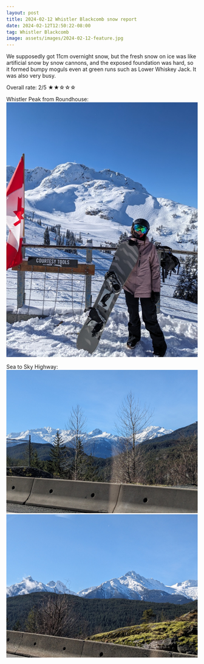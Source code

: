 ```yaml
---
layout: post
title: 2024-02-12 Whistler Blackcomb snow report
date: 2024-02-12T12:50:22-08:00
tag: Whistler Blackcomb
image: assets/images/2024-02-12-feature.jpg
---
```

We supposedly got 11cm overnight snow, but the fresh snow on ice was like artificial snow by snow cannons, and the exposed foundation was hard, so it formed bumpy moguls even at green runs such as Lower Whiskey Jack. It was also very busy.

Overall rate: 2/5 ★★☆☆☆

Whistler Peak from Roundhouse:
![](/assets/images/2024-02-12-peak.jpg)

Sea to Sky Highway:
![](/assets/images/2024-02-12-sea-to-sky-highway-1.jpg)
![](/assets/images/2024-02-12-sea-to-sky-highway-2.jpg)
